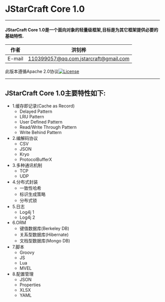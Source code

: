 JStarCraft Core 1.0
==========

*****

#### JStarCraft Core 1.0是一个面向对象的轻量级框架,目标是为其它框架提供必要的基础特性.

|作者|洪钊桦|
|---|---
|E-mail|110399057@qq.com,jstarcraft@gmail.com

此版本遵循Apache 2.0协议[![License](https://img.shields.io/badge/license-Apache%202-4EB1BA.svg)](https://www.apache.org/licenses/LICENSE-2.0.html)

*****

## JStarCraft Core 1.0主要特性如下:
* 1.缓存即记录(Cache as Record)
    * Delayed Pattern
    * LRU Pattern
    * User Defined Pattern
    * Read/Write Through Pattern
    * Write Behind Pattern
* 2.编解码协议
    * CSV
    * JSON
    * Kryo
    * ProtocolBufferX
* 3.多种通讯机制
    * TCP
    * UDP
* 4.分布式封装
    * 一致性哈希
    * 标识生成策略
    * 分布式锁
* 5.日志
    * Log4j 1
    * Log4j 2
* 6.ORM
    * 键值数据库(Berkeley DB)
    * 关系型数据库(Hibernate)
    * 文档型数据库(Mongo DB)
* 7.脚本
    * Groovy
    * JS
    * Lua
    * MVEL
* 8.配置管理
    * JSON
    * Properties
    * XLSX
    * YAML
